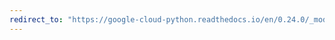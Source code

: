 ```yaml
---
redirect_to: "https://google-cloud-python.readthedocs.io/en/0.24.0/_modules/google/cloud/pubsub/client.html"
---
```

